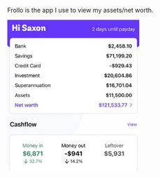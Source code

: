 Frollo is the app I use to view my assets/net worth.

<img width="60%px" src="/Finance/frollo2.jpg"> 

